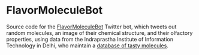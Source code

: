 # FlavorMoleculeBot

Source code for the [FlavorMoleculeBot](https://twitter.com/flavor_bot) Twitter bot, which tweets out random molecules, an image of their chemical structure, and their olfactory properties, using data from the Indraprastha Institute of Information Technology in Delhi, who maintain a [database of tasty molecules](https://cosylab.iiitd.edu.in/flavordb).
